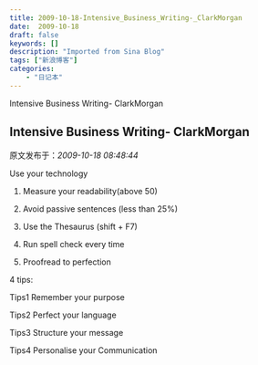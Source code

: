 ```yaml
---
title: 2009-10-18-Intensive_Business_Writing-_ClarkMorgan
date:  2009-10-18
draft: false
keywords: []
description: "Imported from Sina Blog"
tags: ["新浪博客"]
categories: 
    - "日记本"
---
```

Intensive Business Writing- ClarkMorgan
## Intensive Business Writing- ClarkMorgan

 原文发布于：*2009-10-18 08:48:44*

Use your technology

1. Measure your readability(above 50)

2. Avoid passive sentences (less than 25%)

3. Use the Thesaurus (shift + F7)

4. Run spell check every time

5. Proofread to perfection

4 tips&#58;

Tips1 Remember your purpose

Tips2  Perfect your language

Tips3  Structure your message

Tips4  Personalise your Communication


